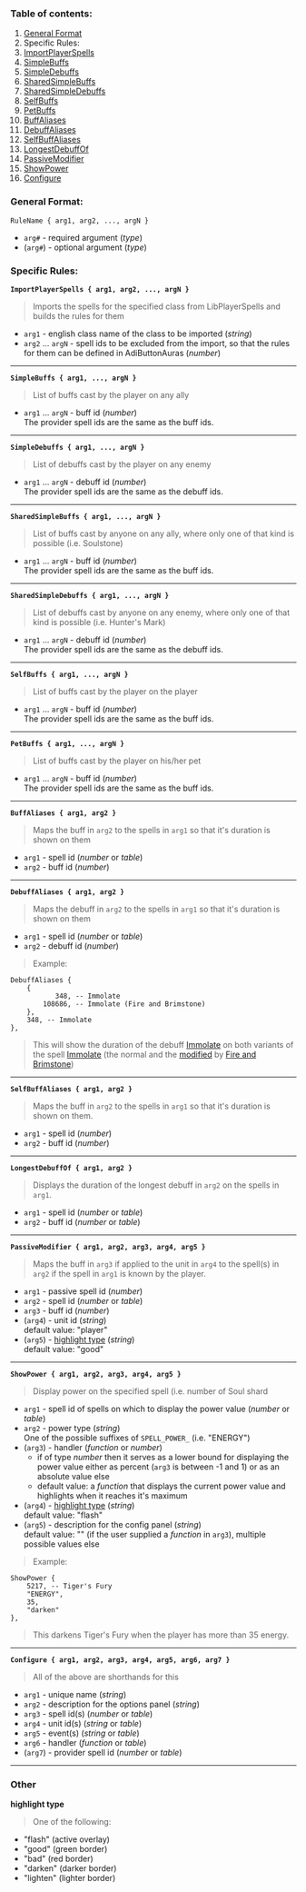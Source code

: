 ### Table of contents:
1. [General Format](#general-format)
1. Specific Rules:
  1. [ImportPlayerSpells](#ImportPlayerSpells)
  1. [SimpleBuffs](#SimpleBuffs)
  1. [SimpleDebuffs](#SimpleDebuffs)
  1. [SharedSimpleBuffs](#SharedSimpleBuffs)
  1. [SharedSimpleDebuffs](#SharedSimpleDebuffs)
  1. [SelfBuffs](#SelfBuffs)
  1. [PetBuffs](#PetBuffs)
  1. [BuffAliases](#BuffAliases)
  1. [DebuffAliases](#DebuffAliases)
  1. [SelfBuffAliases](#SelfBuffAliases)
  1. [LongestDebuffOf](#LongestDebuffOf)
  1. [PassiveModifier](#PassiveModifier)
  1. [ShowPower](#ShowPower)
  1. [Configure](#Configure)

### General Format:
`RuleName { arg1, arg2, ..., argN }`
* `arg#` - required argument (_type_)
* (`arg#`) - optional argument (_type_)

### Specific Rules:
<a name="ImportPlayerSpells"></a>
**`ImportPlayerSpells { arg1, arg2, ..., argN }`**
>Imports the spells for the specified class from LibPlayerSpells and builds the rules for them
* `arg1` - english class name of the class to be imported (_string_)
* `arg2` ... `argN` - spell ids to be excluded from the import, so that the rules for them can be defined in AdiButtonAuras (_number_)

***

<a name="SimpleBuffs"></a>
**`SimpleBuffs { arg1, ..., argN }`**
>List of buffs cast by the player on any ally
* `arg1` ... `argN` - buff id (_number_)  
    The provider spell ids are the same as the buff ids.

***

<a name="SimpleDebuffs"></a>
**`SimpleDebuffs { arg1, ..., argN }`**
>List of debuffs cast by the player on any enemy
* `arg1` ... `argN` - debuff id (_number_)  
    The provider spell ids are the same as the debuff ids.

***

<a name="SharedSimpleBuffs"></a>
**`SharedSimpleBuffs { arg1, ..., argN }`**
>List of buffs cast by anyone on any ally, where only one of that kind is possible (i.e. Soulstone)
* `arg1` ... `argN` - buff id (_number_)  
    The provider spell ids are the same as the buff ids.

***

<a name="SharedSimpleDebuffs"></a>
**`SharedSimpleDebuffs { arg1, ..., argN }`**
>List of debuffs cast by anyone on any enemy, where only one of that kind is possible (i.e. Hunter's Mark)
* `arg1` ... `argN` - debuff id (_number_)  
    The provider spell ids are the same as the debuff ids.

***

<a name="SelfBuffs"></a>
**`SelfBuffs { arg1, ..., argN }`**
>List of buffs cast by the player on the player
* `arg1` ... `argN` - buff id (_number_)  
    The provider spell ids are the same as the buff ids.

***

<a name="PetBuffs"></a>
**`PetBuffs { arg1, ..., argN }`**
>List of buffs cast by the player on his/her pet
* `arg1` ... `argN` - buff id (_number_)  
    The provider spell ids are the same as the buff ids.

***

<a name="BuffAliases"></a>
**`BuffAliases { arg1, arg2 }`**
>Maps the buff in `arg2` to the spells in `arg1` so that it's duration is shown on them
* `arg1` - spell id (_number_ or _table_)
* `arg2` - buff id (_number_)

***

<a name="DebuffAliases"></a>
**`DebuffAliases { arg1, arg2 }`**
>Maps the debuff in `arg2` to the spells in `arg1` so that it's duration is shown on them
* `arg1` - spell id (_number_ or _table_)
* `arg2` - debuff id (_number_)

>Example:
```
DebuffAliases {
	{
		   348, -- Immolate
		108686, -- Immolate (Fire and Brimstone)
	},
	348, -- Immolate
},
```
>This will show the duration of the debuff [Immolate](http://www.wowhead.com/spell=348) on both variants of the spell [Immolate](http://www.wowhead.com/spell=348) (the normal and the [modified](http://www.wowhead.com/spell=108686) by [Fire and Brimstone](http://www.wowhead.com/spell=108683))

***

<a name="SelfBuffAliases"></a>
**`SelfBuffAliases { arg1, arg2 }`**
>Maps the buff in `arg2` to the spells in `arg1` so that it's duration is shown on them.
* `arg1` - spell id (_number_)
* `arg2` - buff id (_number_)

***

<a name="LongestDebuffOf"></a>
**`LongestDebuffOf { arg1, arg2 }`**
>Displays the duration of the longest debuff in `arg2` on the spells in `arg1`.
* `arg1` - spell id (_number_ or _table_)
* `arg2` - buff id (_number_ or _table_)

***

<a name="PassiveModifier"></a>
**`PassiveModifier { arg1, arg2, arg3, arg4, arg5 }`**
>Maps the buff in `arg3` if applied to the unit in `arg4` to the spell(s) in `arg2` if the spell in `arg1` is known by the player.
* `arg1` - passive spell id (_number_)
* `arg2` - spell id (_number_ or _table_)
* `arg3` - buff id (_number_)
* (`arg4`) - unit id (_string_)  
    default value: "player"
* (`arg5`) - [highlight type](#highlight-type) (_string_)  
    default value: "good"

***

<a name="ShowPower"></a>
**`ShowPower { arg1, arg2, arg3, arg4, arg5 }`**
>Display power on the specified spell (i.e. number of Soul shard
* `arg1` - spell id of spells on which to display the power value (_number_ or _table_)
* `arg2` - power type (_string_)  
    One of the possible suffixes of `SPELL_POWER_` (i.e. "ENERGY")
* (`arg3`) - handler (_function_ or _number_)
    - if of type _number_ then it serves as a lower bound for displaying the power value either as percent (`arg3` is between -1 and 1) or as an absolute value else
    - default value: a _function_ that displays the current power value and highlights when it reaches it's maximum
* (`arg4`) - [highlight type](#highlight-type) (_string_)  
    default value: "flash"
* (`arg5`) - description for the config panel (_string_)  
    default value: "" (if the user supplied a _function_ in `arg3`), multiple possible values else

>Example:
```
ShowPower {
	5217, -- Tiger's Fury
	"ENERGY",
	35,
	"darken"
},
```
>This darkens Tiger's Fury when the player has more than 35 energy.

***

<a name="Configure"></a>
**`Configure { arg1, arg2, arg3, arg4, arg5, arg6, arg7 }`**
>All of the above are shorthands for this
* `arg1` - unique name (_string_)
* `arg2` - description for the options panel (_string_)
* `arg3` - spell id(s) (_number_ or _table_)
* `arg4` - unit id(s) (_string_ or _table_)
* `arg5` - event(s) (_string_ or _table_)
* `arg6` - handler (_function_ or _table_)
* (`arg7`) - provider spell id (_number_ or _table_)

***

### Other
<a name="highlight-type"></a>
**highlight type**
>One of the following:
* "flash" (active overlay)
* "good" (green border)
* "bad" (red border)
* "darken" (darker border)
* "lighten" (lighter border)
